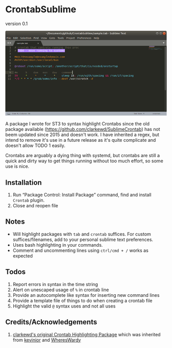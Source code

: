 # CrontabSublime
version 0.1

![Example](CrontabHighlightSample.png)

A package I wrote for ST3 to syntax highlight Crontabs since the old package available (https://github.com/clarkewd/SublimeCrontab) has not beem updated since 2015 and doesn't work. I have inherited a regex, but intend to remove it's use in a future release as it's quite complicate and doesn't allow TODO 1 easily.

Crontabs are arguably a dying thing with systemd, but crontabs are still a quick and dirty way to get things running without too much effort, so some use is nice.

## Installation

1. Run “Package Control: Install Package” command, find and install `Crontab` plugin.
2. Close and reopen file

## Notes

- Will highlight packages with `tab` and `crontab` suffices. For custom suffices/filenames, add to your personal sublime text preferences.
- Uses bash highlighting in your commands.
- Comment and uncommenting lines using `ctrl/cmd + /` works as expected

## Todos

1. Report errors in syntax in the time string
2. Alert on unescaped usage of `%` in crontab line
3. Provide an autocomplete like syntax for inserting new command lines
4. Provide a template file of things to do when creating a crontab file
5. Highlight the valid `@` syntax uses and not all uses

## Credits/Acknowledgements

1. [clarkewd's original Crontab Highlighting Package](https://github.com/clarkewd/SublimeCrontab) which was inherited from [kevinior](https://github.com/kevinior) and [WheresWardy](https://github.com/WheresWardy)

